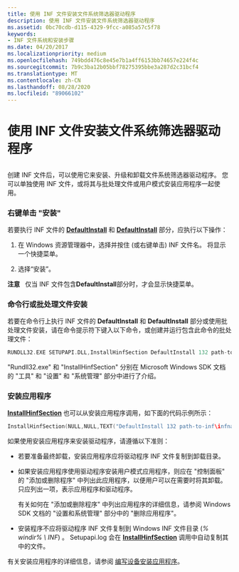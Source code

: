 ```yaml
---
title: 使用 INF 文件安装文件系统筛选器驱动程序
description: 使用 INF 文件安装文件系统筛选器驱动程序
ms.assetid: 0bc70cdb-d115-4329-9fcc-a085a57c5f78
keywords:
- INF 文件系统和安装步骤
ms.date: 04/20/2017
ms.localizationpriority: medium
ms.openlocfilehash: 749bdd476c8e45e7b1a4ff6153bb74657e224f4c
ms.sourcegitcommit: 7b9c3ba12b05bbf78275395bbe3a287d2c31bcf4
ms.translationtype: MT
ms.contentlocale: zh-CN
ms.lasthandoff: 08/28/2020
ms.locfileid: "89066102"
---
```

# <a name="using-an-inf-file-to-install-a-file-system-filter-driver"></a>使用 INF 文件安装文件系统筛选器驱动程序


## <span id="ddk_using_an_inf_file_to_install_a_file_system_filter_driver_if"></span><span id="DDK_USING_AN_INF_FILE_TO_INSTALL_A_FILE_SYSTEM_FILTER_DRIVER_IF"></span>


创建 INF 文件后，可以使用它来安装、升级和卸载文件系统筛选器驱动程序。 您可以单独使用 INF 文件，或将其与批处理文件或用户模式安装应用程序一起使用。

### <a name="span-idright-click_installspanspan-idright-click_installspanspan-idright-click_installspanright-click-install"></a><span id="Right-Click_Install"></span><span id="right-click_install"></span><span id="RIGHT-CLICK_INSTALL"></span>右键单击 "安装"

若要执行 INF 文件的 [**DefaultInstall**](../install/inf-defaultinstall-section.md) 和 [**DefaultInstall**](../install/inf-defaultinstall-services-section.md) 部分，应执行以下操作：

1.  在 Windows 资源管理器中，选择并按住 (或右键单击) INF 文件名。 将显示一个快捷菜单。

2.  选择“安装”。

**注意**   仅当 INF 文件包含**DefaultInstall**部分时，才会显示快捷菜单。

 

### <a name="span-idcommand-line_or_batch_file_installspanspan-idcommand-line_or_batch_file_installspanspan-idcommand-line_or_batch_file_installspancommand-line-or-batch-file-install"></a><span id="Command-Line_or_Batch_File_Install"></span><span id="command-line_or_batch_file_install"></span><span id="COMMAND-LINE_OR_BATCH_FILE_INSTALL"></span>命令行或批处理文件安装

若要在命令行上执行 INF 文件的 **DefaultInstall** 和 **DefaultInstall** 部分或使用批处理文件安装，请在命令提示符下键入以下命令，或创建并运行包含此命令的批处理文件：

```cpp
RUNDLL32.EXE SETUPAPI.DLL,InstallHinfSection DefaultInstall 132 path-to-inf\infname.inf
```

"Rundll32.exe" 和 "InstallHinfSection" 分别在 Microsoft Windows SDK 文档的 "工具" 和 "设置" 和 "系统管理" 部分中进行了介绍。

### <a name="span-idsetup_applicationspanspan-idsetup_applicationspanspan-idsetup_applicationspansetup-application"></a><span id="Setup_Application"></span><span id="setup_application"></span><span id="SETUP_APPLICATION"></span>安装应用程序

[**InstallHinfSection**](/windows/desktop/api/setupapi/nf-setupapi-installhinfsectiona) 也可以从安装应用程序调用，如下面的代码示例所示：

```cpp
InstallHinfSection(NULL,NULL,TEXT("DefaultInstall 132 path-to-inf\infname.inf"),0); 
```

如果使用安装应用程序来安装驱动程序，请遵循以下准则：

-   若要准备最终卸载，安装应用程序应将驱动程序 INF 文件复制到卸载目录。

-   如果安装应用程序使用驱动程序安装用户模式应用程序，则应在 "控制面板" 的 "添加或删除程序" 中列出此应用程序，以便用户可以在需要时将其卸载。 只应列出一项，表示应用程序和驱动程序。

    有关如何在 "添加或删除程序" 中列出应用程序的详细信息，请参阅 Windows SDK 文档的 "设置和系统管理" 部分中的 "删除应用程序"。

-   安装程序不应将驱动程序 INF 文件复制到 Windows INF 文件目录 (*% windir% \\ INF*) 。 Setupapi.log 会在 [**InstallHinfSection**](/windows/desktop/api/setupapi/nf-setupapi-installhinfsectiona) 调用中自动复制其中的文件。

有关安装应用程序的详细信息，请参阅 [编写设备安装应用程序](../install/writing-a-device-installation-application.md)。

 

